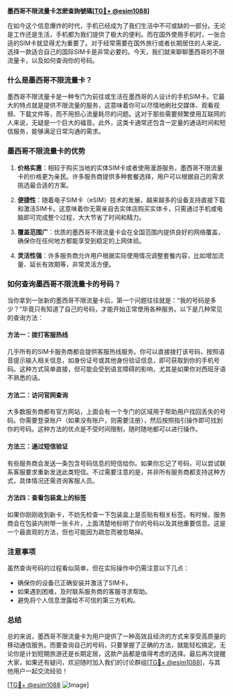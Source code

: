 **墨西哥不限流量卡怎麽查詢號碼[[TG💪+ @esim1088](https://t.me/s/esim1088)]**

在如今这个信息爆炸的时代，手机已经成为了我们生活中不可或缺的一部分。无论是工作还是生活，手机都为我们提供了极大的便利。而在国外使用手机时，一张合适的SIM卡就显得尤为重要了。对于经常需要在国外旅行或者长期居住的人来说，选择一款适合自己的国际SIM卡是非常必要的。今天，我们就来聊聊墨西哥的不限流量卡，以及如何查询你的号码。

### 什么是墨西哥不限流量卡？

墨西哥不限流量卡是一种专门为前往或生活在墨西哥的人设计的手机SIM卡。它最大的特点就是提供不限流量的服务，这意味着你可以尽情地刷社交媒体、观看视频、下载文件等，而不用担心流量耗尽的问题。这对于那些需要频繁使用互联网的人来说，无疑是一个巨大的福音。此外，这类卡通常还包含一定量的通话时间和短信服务，能够满足日常沟通的需求。

### 墨西哥不限流量卡的优势

1. **价格实惠**：相较于购买当地的实体SIM卡或者使用漫游服务，墨西哥不限流量卡的价格更为亲民。许多服务商提供多种套餐选择，用户可以根据自己的需求挑选最合适的方案。
   
2. **便捷性**：随着电子SIM卡（eSIM）技术的发展，越来越多的设备支持直接下载和激活SIM卡。这意味着你无需亲自去实体店购买实体卡，只需通过手机或电脑即可完成整个过程，大大节省了时间和精力。

3. **覆盖范围广**：优质的墨西哥不限流量卡会在全国范围内提供良好的网络覆盖，确保你在任何地方都能享受到稳定的上网体验。

4. **灵活性强**：许多服务商允许用户根据实际使用情况调整套餐内容，比如增加流量、延长有效期等，非常灵活方便。

### 如何查询墨西哥不限流量卡的号码？

当你拿到一张新的墨西哥不限流量卡后，第一个问题往往就是：“我的号码是多少？”毕竟只有知道了自己的号码，才能开始正常使用各种服务。以下是几种常见的查询方法：

#### 方法一：拨打客服热线
几乎所有的SIM卡服务商都会提供客服热线服务。你可以直接拨打该号码，按照语音提示输入相关信息，如身份证号或其他身份验证信息，即可获取到你的手机号码。这种方式简单直接，但可能会受到语言障碍的影响，尤其是如果你对西班牙语不熟悉的话。

#### 方法二：访问官网查询
大多数服务商都有官方网站，上面会有一个专门的区域用于帮助用户找回丢失的号码。你需要登录账户（如果没有账户，则需要注册），然后按照指引操作即可找到你的号码。这种方法的优点是不受时间限制，随时随地都可以进行操作。

#### 方法三：通过短信验证
有些服务商会发送一条包含号码信息的短信给你。如果你忘记了号码，可以尝试联系客服要求重新发送此类短信。不过需要注意的是，并非所有服务商都支持这种方式，具体情况还需咨询客服人员。

#### 方法四：查看包装盒上的标签
如果你刚刚收到新卡，不妨先检查一下包装盒上是否贴有相关标签。有时候，服务商会在包装内附带一张卡片，上面清楚地标明了你的号码以及其他重要信息。这是一个最直观的方法，但也可能因为疏忽而被忽略掉。

### 注意事项

虽然查询号码的过程看似简单，但在实际操作中仍需注意以下几点：

- 确保你的设备已正确安装并激活了SIM卡。
- 如果遇到困难，及时联系服务商的客服寻求帮助。
- 避免将个人信息泄露给不可信的第三方机构。

### 总结

总的来说，墨西哥不限流量卡为用户提供了一种高效且经济的方式来享受高质量的移动通信服务。而要查询自己的号码，只要掌握了正确的方法，就能轻松搞定。无论你是计划短期旅游还是长期定居，这款产品都是值得考虑的选择。最后再次提醒大家，如果还有疑问，欢迎随时加入我们的讨论群组[[TG💪+ @esim1088](https://t.me/s/esim1088)]，与其他用户一起交流经验！

[[TG💪+ @esim1088](https://t.me/s/esim1088) ![Image](https://i.postimg.cc/4NQfJmqS/Snipaste-2025-05-13-00-14-12.png)]